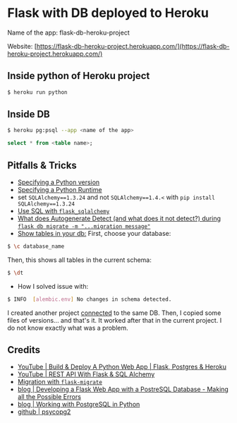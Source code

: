 # Flask with DB deployed to Heroku

Name of the app: flask-db-heroku-project

Website: [https://flask-db-heroku-project.herokuapp.com/](https://flask-db-heroku-project.herokuapp.com/)

## Inside python of Heroku project

```bash
$ heroku run python
```

## Inside DB

```bash
$ heroku pg:psql --app <name of the app>
```

```sql
select * from <table name>;
```

## Pitfalls & Tricks

- [Specifying a Python version](https://devcenter.heroku.com/articles/python-support#specifying-a-python-version)
- [Specifying a Python Runtime](https://devcenter.heroku.com/articles/python-runtimes)
- set `SQLAlchemy==1.3.24` and not `SQLAlchemy==1.4.<`  with `pip install SQLAlchemy==1.3.24`
- [Use SQL with `flask_sqlalchemy`](https://stackoverflow.com/a/22084672/13993545)
- [What does Autogenerate Detect (and what does it not detect?) during `flask db migrate -m "...migration message"`](https://alembic.sqlalchemy.org/en/latest/autogenerate.html#what-does-autogenerate-detect-and-what-does-it-not-detect)
- [Show tables in your db:](https://stackoverflow.com/a/769706/13993545)
First, choose your database:
```bash
$ \c database_name
```
Then, this shows all tables in the current schema:
```bash
$ \dt
```
- How I solved issue with:
```bash
$ INFO  [alembic.env] No changes in schema detected.
```
I created another project [connected](https://flask-migrate.readthedocs.io/en/latest/) to the same DB. Then, I copied some files of versions... and that's it. 
It worked after that in the current project. I do not know exactly what was a problem.

## Credits

- [YouTube | Build & Deploy A Python Web App | Flask, Postgres & Heroku](https://www.youtube.com/watch?v=w25ea_I89iM&t=302s)
- [YouTube | REST API With Flask & SQL Alchemy](https://www.youtube.com/watch?v=PTZiDnuC86g)
- [Migration with `flask-migrate`](https://flask-migrate.readthedocs.io/en/latest/)
- [blog | Developing a Flask Web App with a PostreSQL Database - Making all the Possible Errors](https://blog.theodo.com/2017/03/developping-a-flask-web-app-with-a-postresql-database-making-all-the-possible-errors/)
- [blog | Working with PostgreSQL in Python](https://stackabuse.com/working-with-postgresql-in-python/)
- [github | psycopg2](https://github.com/psycopg/psycopg2)
